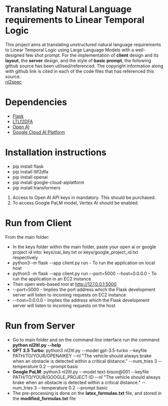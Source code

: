 # Translating Natural Language requirements to Linear Temporal Logic
This project aims at translating unstructured natural language requirements to Linear Temporal Logic using Large Language Models with a well-designed few shot prompt. For the implementation of __client__ design and its __layout__, the __server__ design, and the style of __basic prompt__, the following github source has been utilised/referenced. The copyright information along with github link is cited in each of the code files that has referenced this source.  
[nl2spec](https://github.com/realChrisHahn2/nl2spec/tree/main)
# Dependencies
* [Flask](https://flask.palletsprojects.com/en/2.2.x/)  
* [LTLf2DFA](https://github.com/whitemech/LTLf2DFA)  
* [Open AI](https://openai.com/blog/openai-api)  
* [Google Cloud AI Platform](https://cloud.google.com/python/docs/reference/aiplatform/latest/index.html)  
# Installation instructions
* pip install flask  
* pip install ltlf2dfa  
* pip install openai  
* pip install google-cloud-aiplatform
* pip install transformers  

1. Access to Open AI API keys in mandatory. This should be purchased.  
2. To access Google PaLM model, Vertex AI should be enabled.  

# Run from Client
From the main folder:  
* In the keys folder within the main folder, paste your open ai or google project id into: keys/oai_key.txt or keys/google_project_id.txt respectively  
* python3 -m flask --app client.py run - To run the application on local host
* python3 -m flask --app client.py run --port=5000 --host=0.0.0.0 - To run the application in an EC2 instance
* Then open web-based tool at http://127.0.0.1:5000
* --port=5000 - Implies the port address which the Flask development server will listen to incoming requests on EC2 instance
* --host=0.0.0.0 - Implies the address which the Flask development server will listen to incoming requests on the host
  
# Run from Server  
* Go to main folder and on the command line interface run the command __python nl2ltl.py --help__  
* __GPT 3.5 Turbo__: python3 nl2ltl.py --model gpt-3.5-turbo --keyfile PATH/TO/YOUR/OPENAIKEY --nl "The vehicle should always brake when an obstacle is detected within a critical distance." --num_tries 3 --temperature 0.2 --prompt basic  
* __Google PaLM__: python3 nl2ltl.py --model text-bison@001 --keyfile PATH/TO/YOUR/GOOGLE_PROJECT-ID --nl "The vehicle should always brake when an obstacle is detected within a critical distance." --num_tries 3 --temperature 0.2 --prompt basic
* The pre-processing is done on the __latex_formulas.txt__ file, and stored in the __modified_formulas.txt__ file
